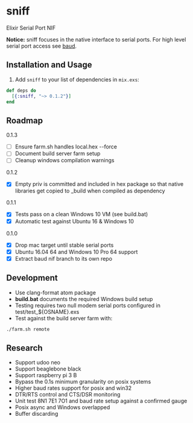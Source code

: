 # sniff

Elixir Serial Port NIF

**Notice:** sniff focuses in the native interface to serial ports. For high level serial port access see [baud](https://github.com/samuelventura/baud).

## Installation and Usage

  1. Add `sniff` to your list of dependencies in `mix.exs`:

  ```elixir
  def deps do
    [{:sniff, "~> 0.1.2"}]
  end
  ```

## Roadmap

0.1.3

- [ ] Ensure farm.sh handles local.hex --force
- [ ] Document build server farm setup
- [ ] Cleanup windows compilation warnings

0.1.2

- [x] Empty priv is committed and included in hex package so that native libraries get copied to \_build when compiled as dependency

0.1.1

- [x] Tests pass on a clean Windows 10 VM (see build.bat)
- [x] Automatic test against Ubuntu 16 & Windows 10

0.1.0

- [x] Drop mac target until stable serial ports
- [x] Ubuntu 16.04 64 and Windows 10 Pro 64 support
- [x] Extract baud nif branch to its own repo

## Development

- Use clang-format atom package
- **build.bat** documents the required Windows build setup
- Testing requires two null modem serial ports configured in test/test_${OSNAME}.exs
- Test against the build server farm with:
```bash
./farm.sh remote
```

## Research

- Support udoo neo
- Support beaglebone black
- Support raspberry pi 3 B
- Bypass the 0.1s minimum granularity on posix systems
- Higher baud rates support for posix and win32
- DTR/RTS control and CTS/DSR monitoring
- Unit test 8N1 7E1 7O1 and baud rate setup against a confirmed gauge
- Posix async and Windows overlapped
- Buffer discarding
